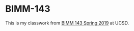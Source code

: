 # BIMM-143

This is my classwork from [BIMM 143 Spring 2019](https://bioboot.github.io/bimm143_S19/) at UCSD.


